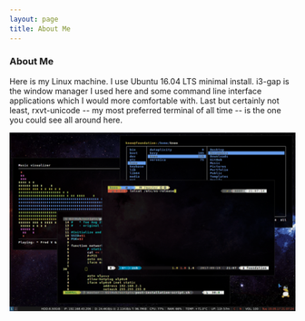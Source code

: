 ```yaml
---
layout: page
title: About Me
---
```

### About Me

Here is my Linux machine. I use Ubuntu 16.04 LTS minimal install. i3-gap is the window manager I used here and some command line interface applications which I would more comfortable with. Last but certainly not least, rxvt-unicode -- my most preferred terminal of all time -- is the one you could see all around here.
&nbsp;

![machine](img/my_linux_machine.gif)
